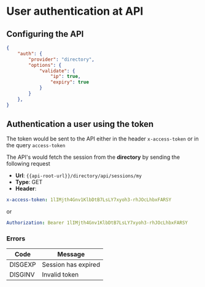 # User authentication at API

## Configuring the API

```json
{
    "auth": {
        "provider": "directory",
        "options": {
            "validate": {
                "ip": true,
                "expiry": true
            }
        }
    },
}
```

## Authentication a user using the token

The token would be sent to the API either in the header  `x-access-token` or in the query `access-token`

The API's would fetch the session from the **directory** by sending the following request

* **Url**: `{{api-root-url}}/directory/api/sessions/my`
* **Type**: GET
* **Header**:

```yml
x-access-token: 1lIMjth4Gnv1KlbDtB7LsLY7xyoh3-rhJOcLhbxFARSY
```

or

```yml
Authorization: Bearer 1lIMjth4Gnv1KlbDtB7LsLY7xyoh3-rhJOcLhbxFARSY
```
### Errors

Code    | Message
--------|----------
DISGEXP | Session has expired
DISGINV | Invalid token